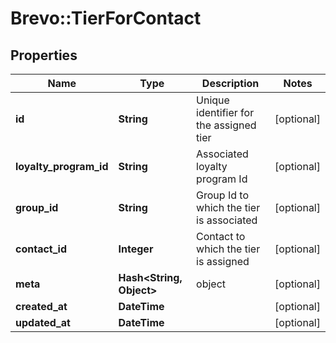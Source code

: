 # Brevo::TierForContact

## Properties
Name | Type | Description | Notes
------------ | ------------- | ------------- | -------------
**id** | **String** | Unique identifier for the assigned tier | [optional] 
**loyalty_program_id** | **String** | Associated loyalty program Id | [optional] 
**group_id** | **String** | Group Id to which the tier is associated | [optional] 
**contact_id** | **Integer** | Contact to which the tier is assigned | [optional] 
**meta** | **Hash&lt;String, Object&gt;** | object | [optional] 
**created_at** | **DateTime** |  | [optional] 
**updated_at** | **DateTime** |  | [optional] 


